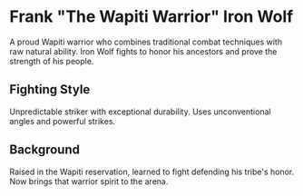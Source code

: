 # Frank "The Wapiti Warrior" Iron Wolf

A proud Wapiti warrior who combines traditional combat techniques with raw natural ability. Iron Wolf fights to honor his ancestors and prove the strength of his people.

## Fighting Style
Unpredictable striker with exceptional durability. Uses unconventional angles and powerful strikes.

## Background
Raised in the Wapiti reservation, learned to fight defending his tribe's honor. Now brings that warrior spirit to the arena.
